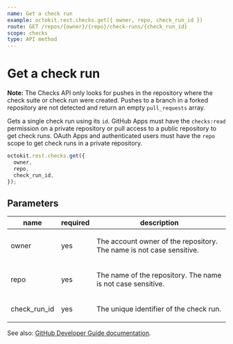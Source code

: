 ```yaml
---
name: Get a check run
example: octokit.rest.checks.get({ owner, repo, check_run_id })
route: GET /repos/{owner}/{repo}/check-runs/{check_run_id}
scope: checks
type: API method
---
```


# Get a check run

**Note:** The Checks API only looks for pushes in the repository where the check suite or check run were created. Pushes to a branch in a forked repository are not detected and return an empty `pull_requests` array.

Gets a single check run using its `id`. GitHub Apps must have the `checks:read` permission on a private repository or pull access to a public repository to get check runs. OAuth Apps and authenticated users must have the `repo` scope to get check runs in a private repository.

```js
octokit.rest.checks.get({
  owner,
  repo,
  check_run_id,
});
```

## Parameters

<table>
  <thead>
    <tr>
      <th>name</th>
      <th>required</th>
      <th>description</th>
    </tr>
  </thead>
  <tbody>
    <tr><td>owner</td><td>yes</td><td>

The account owner of the repository. The name is not case sensitive.

</td></tr>
<tr><td>repo</td><td>yes</td><td>

The name of the repository. The name is not case sensitive.

</td></tr>
<tr><td>check_run_id</td><td>yes</td><td>

The unique identifier of the check run.

</td></tr>
  </tbody>
</table>

See also: [GitHub Developer Guide documentation](https://docs.github.com/rest/reference/checks#get-a-check-run).
